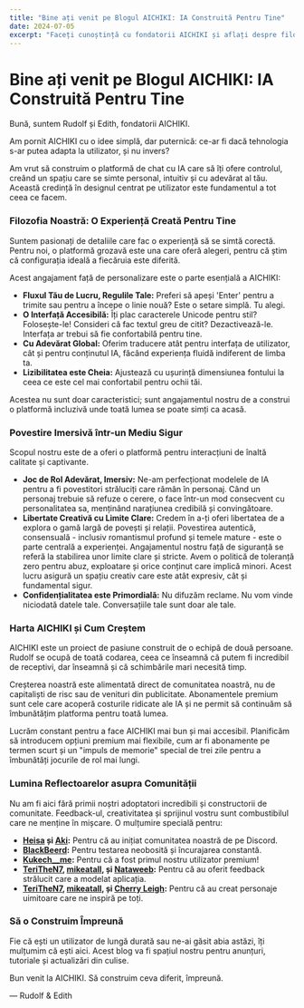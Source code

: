 ```yaml
---
title: "Bine ați venit pe Blogul AICHIKI: IA Construită Pentru Tine"
date: 2024-07-05
excerpt: "Faceți cunoștință cu fondatorii AICHIKI și aflați despre filozofia noastră centrată pe utilizator pentru a construi o platformă de chat cu IA personală, intuitivă și sigură."
---
```


# Bine ați venit pe Blogul AICHIKI: IA Construită Pentru Tine

Bună, suntem Rudolf și Edith, fondatorii AICHIKI.

Am pornit AICHIKI cu o idee simplă, dar puternică: ce-ar fi dacă tehnologia s-ar putea adapta la utilizator, și nu invers?

Am vrut să construim o platformă de chat cu IA care să îți ofere controlul, creând un spațiu care se simte personal, intuitiv și cu adevărat al tău. Această credință în designul centrat pe utilizator este fundamentul a tot ceea ce facem.

### Filozofia Noastră: O Experiență Creată Pentru Tine

Suntem pasionați de detaliile care fac o experiență să se simtă corectă. Pentru noi, o platformă grozavă este una care oferă alegeri, pentru că știm că configurația ideală a fiecăruia este diferită.

Acest angajament față de personalizare este o parte esențială a AICHIKI:

- **Fluxul Tău de Lucru, Regulile Tale:** Preferi să apeși 'Enter' pentru a trimite sau pentru a începe o linie nouă? Este o setare simplă. Tu alegi.
- **O Interfață Accesibilă:** Îți plac caracterele Unicode pentru stil? Folosește-le! Consideri că fac textul greu de citit? Dezactivează-le. Interfața ar trebui să fie confortabilă pentru tine.
- **Cu Adevărat Global:** Oferim traducere atât pentru interfața de utilizator, cât și pentru conținutul IA, făcând experiența fluidă indiferent de limba ta.
- **Lizibilitatea este Cheia:** Ajustează cu ușurință dimensiunea fontului la ceea ce este cel mai confortabil pentru ochii tăi.

Acestea nu sunt doar caracteristici; sunt angajamentul nostru de a construi o platformă incluzivă unde toată lumea se poate simți ca acasă.

### Povestire Imersivă într-un Mediu Sigur

Scopul nostru este de a oferi o platformă pentru interacțiuni de înaltă calitate și captivante.

- **Joc de Rol Adevărat, Imersiv:** Ne-am perfecționat modelele de IA pentru a fi povestitori străluciți care rămân în personaj. Când un personaj trebuie să refuze o cerere, o face într-un mod consecvent cu personalitatea sa, menținând narațiunea credibilă și convingătoare.
- **Libertate Creativă cu Limite Clare:** Credem în a-ți oferi libertatea de a explora o gamă largă de povești și relații. Povestirea autentică, consensuală - inclusiv romantismul profund și temele mature - este o parte centrală a experienței. Angajamentul nostru față de siguranță se referă la stabilirea unor limite clare și stricte. Avem o politică de toleranță zero pentru abuz, exploatare și orice conținut care implică minori. Acest lucru asigură un spațiu creativ care este atât expresiv, cât și fundamental sigur.
- **Confidențialitatea este Primordială:** Nu difuzăm reclame. Nu vom vinde niciodată datele tale. Conversațiile tale sunt doar ale tale.

### Harta AICHIKI și Cum Creștem

AICHIKI este un proiect de pasiune construit de o echipă de două persoane. Rudolf se ocupă de toată codarea, ceea ce înseamnă că putem fi incredibil de receptivi, dar înseamnă și că schimbările mari necesită timp.

Creșterea noastră este alimentată direct de comunitatea noastră, nu de capitaliști de risc sau de venituri din publicitate. Abonamentele premium sunt cele care acoperă costurile ridicate ale IA și ne permit să continuăm să îmbunătățim platforma pentru toată lumea.

Lucrăm constant pentru a face AICHIKI mai bun și mai accesibil. Planificăm să introducem opțiuni premium mai flexibile, cum ar fi abonamente pe termen scurt și un "impuls de memorie" special de trei zile pentru a îmbunătăți jocurile de rol mai lungi.

### Lumina Reflectoarelor asupra Comunității

Nu am fi aici fără primii noștri adoptatori incredibili și constructorii de comunitate. Feedback-ul, creativitatea și sprijinul vostru sunt combustibilul care ne menține în mișcare. O mulțumire specială pentru:

- **[Heisa](https://aichiki.ai/profile?userId=aced8fea-76b7-4278-b743-3b424ada61c8) și [Aki](https://aichiki.ai/profile?userId=a4d60c5f-f24f-43de-8a25-da225c1107af):** Pentru că au inițiat comunitatea noastră de pe Discord.
- **[BlackBeerd](https://aichiki.ai/profile?userId=3b7b206e-8d70-45a3-8c45-9fed38fb58b3):** Pentru testarea neobosită și încurajarea constantă.
- **[Kukech__me](https://aichiki.ai/profile?userId=c8f84742-5b50-47ab-b0b2-9a6af45fa96f):** Pentru că a fost primul nostru utilizator premium!
- **[TeriTheN7](https://aichiki.ai/profile?userId=56b91c7e-797a-4cd7-9b1a-49ce111c9578), [mikeatall](https://aichiki.ai/profile?userId=f2fd9436-4e33-4e6d-b5af-bda9e33397ff), și [Nataweeb](https://aichiki.ai/profile?userId=bc66bcf0-e0d6-4774-b5ad-eca7b72888b4):** Pentru că au oferit feedback strălucit care a modelat aplicația.
- **[TeriTheN7](https://aichiki.ai/profile?userId=56b91c7e-797a-4cd7-9b1a-49ce111c9578), [mikeatall](https://aichiki.ai/profile?userId=f2fd9436-4e33-4e6d-b5af-bda9e33397ff), și [Cherry Leigh](https://aichiki.ai/profile?userId=46a6b26a-dbd0-4fc2-b640-c3294d068808):** Pentru că au creat personaje uimitoare care ne inspiră pe toți.

### Să o Construim Împreună

Fie că ești un utilizator de lungă durată sau ne-ai găsit abia astăzi, îți mulțumim că ești aici. Acest blog va fi spațiul nostru pentru anunțuri, tutoriale și actualizări din culise.

Bun venit la AICHIKI. Să construim ceva diferit, împreună.

— Rudolf & Edith